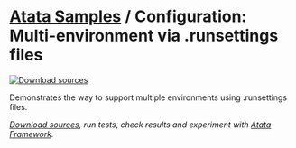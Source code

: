 # [Atata Samples](https://github.com/atata-framework/atata-samples) / Configuration: Multi-environment via .runsettings files

[![Download sources](https://img.shields.io/badge/Download-sources-brightgreen.svg)](https://github.com/atata-framework/atata-samples/raw/main/_archives/Configuration.MultiEnvironmentViaRunSettings.zip)

Demonstrates the way to support multiple environments using .runsettings files.

*[Download sources](https://github.com/atata-framework/atata-samples/raw/main/_archives/Configuration.MultiEnvironmentViaRunSettings.zip), run tests, check results and experiment with [Atata Framework](https://atata.io).*
